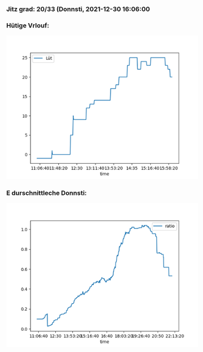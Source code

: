 ### Jitz grad: 20/33 (Donnsti, 2021-12-30 16:06:00

### Hütige Vrlouf:
![Graph](Today.png)

### E durschnittleche Donnsti:
![Graph](Donnsti.png)